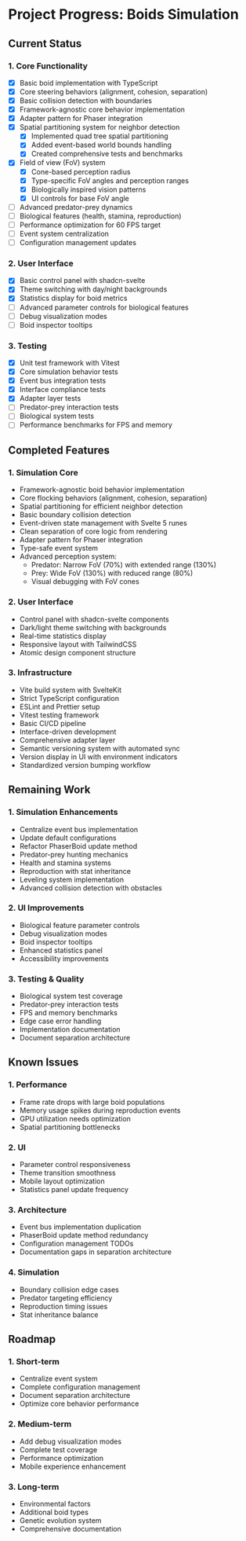 # Project Progress: Boids Simulation

## Current Status

### 1. Core Functionality

- [x] Basic boid implementation with TypeScript
- [x] Core steering behaviors (alignment, cohesion, separation)
- [x] Basic collision detection with boundaries
- [x] Framework-agnostic core behavior implementation
- [x] Adapter pattern for Phaser integration
- [x] Spatial partitioning system for neighbor detection
  - [x] Implemented quad tree spatial partitioning
  - [x] Added event-based world bounds handling
  - [x] Created comprehensive tests and benchmarks
- [x] Field of view (FoV) system
  - [x] Cone-based perception radius
  - [x] Type-specific FoV angles and perception ranges
  - [x] Biologically inspired vision patterns
  - [x] UI controls for base FoV angle
- [ ] Advanced predator-prey dynamics
- [ ] Biological features (health, stamina, reproduction)
- [ ] Performance optimization for 60 FPS target
- [ ] Event system centralization
- [ ] Configuration management updates

### 2. User Interface

- [x] Basic control panel with shadcn-svelte
- [x] Theme switching with day/night backgrounds
- [x] Statistics display for boid metrics
- [ ] Advanced parameter controls for biological features
- [ ] Debug visualization modes
- [ ] Boid inspector tooltips

### 3. Testing

- [x] Unit test framework with Vitest
- [x] Core simulation behavior tests
- [x] Event bus integration tests
- [x] Interface compliance tests
- [x] Adapter layer tests
- [ ] Predator-prey interaction tests
- [ ] Biological system tests
- [ ] Performance benchmarks for FPS and memory

## Completed Features

### 1. Simulation Core

- Framework-agnostic boid behavior implementation
- Core flocking behaviors (alignment, cohesion, separation)
- Spatial partitioning for efficient neighbor detection
- Basic boundary collision detection
- Event-driven state management with Svelte 5 runes
- Clean separation of core logic from rendering
- Adapter pattern for Phaser integration
- Type-safe event system
- Advanced perception system:
  - Predator: Narrow FoV (70%) with extended range (130%)
  - Prey: Wide FoV (130%) with reduced range (80%)
  - Visual debugging with FoV cones

### 2. User Interface

- Control panel with shadcn-svelte components
- Dark/light theme switching with backgrounds
- Real-time statistics display
- Responsive layout with TailwindCSS
- Atomic design component structure

### 3. Infrastructure

- Vite build system with SvelteKit
- Strict TypeScript configuration
- ESLint and Prettier setup
- Vitest testing framework
- Basic CI/CD pipeline
- Interface-driven development
- Comprehensive adapter layer
- Semantic versioning system with automated sync
- Version display in UI with environment indicators
- Standardized version bumping workflow

## Remaining Work

### 1. Simulation Enhancements

- Centralize event bus implementation
- Update default configurations
- Refactor PhaserBoid update method
- Predator-prey hunting mechanics
- Health and stamina systems
- Reproduction with stat inheritance
- Leveling system implementation
- Advanced collision detection with obstacles

### 2. UI Improvements

- Biological feature parameter controls
- Debug visualization modes
- Boid inspector tooltips
- Enhanced statistics panel
- Accessibility improvements

### 3. Testing & Quality

- Biological system test coverage
- Predator-prey interaction tests
- FPS and memory benchmarks
- Edge case error handling
- Implementation documentation
- Document separation architecture

## Known Issues

### 1. Performance

- Frame rate drops with large boid populations
- Memory usage spikes during reproduction events
- GPU utilization needs optimization
- Spatial partitioning bottlenecks

### 2. UI

- Parameter control responsiveness
- Theme transition smoothness
- Mobile layout optimization
- Statistics panel update frequency

### 3. Architecture

- Event bus implementation duplication
- PhaserBoid update method redundancy
- Configuration management TODOs
- Documentation gaps in separation architecture

### 4. Simulation

- Boundary collision edge cases
- Predator targeting efficiency
- Reproduction timing issues
- Stat inheritance balance

## Roadmap

### 1. Short-term

- Centralize event system
- Complete configuration management
- Document separation architecture
- Optimize core behavior performance

### 2. Medium-term

- Add debug visualization modes
- Complete test coverage
- Performance optimization
- Mobile experience enhancement

### 3. Long-term

- Environmental factors
- Additional boid types
- Genetic evolution system
- Comprehensive documentation
